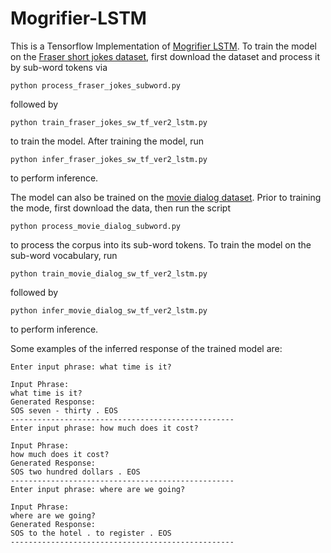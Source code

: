 # Mogrifier-LSTM

This is a Tensorflow Implementation of [Mogrifier LSTM](https://arxiv.org/abs/1909.01792). To train the model on the [Fraser short jokes dataset](https://huggingface.co/datasets/Fraser/short-jokes), first download the dataset and process it by sub-word tokens via
```
python process_fraser_jokes_subword.py
```
followed by
```
python train_fraser_jokes_sw_tf_ver2_lstm.py
```
to train the model. After training the model, run
```
python infer_fraser_jokes_sw_tf_ver2_lstm.py
```
to perform inference.

The model can also be trained on the [movie dialog dataset](https://github.com/Abonia1/TF-Chatbot/tree/master/data). Prior to training the mode, first download the data, then run the script
```
python process_movie_dialog_subword.py
```
to process the corpus into its sub-word tokens. To train the model on the sub-word vocabulary, run
```
python train_movie_dialog_sw_tf_ver2_lstm.py
```
followed by
```
python infer_movie_dialog_sw_tf_ver2_lstm.py
```
to perform inference.

Some examples of the inferred response of the trained model are:
```
Enter input phrase: what time is it?

Input Phrase:
what time is it?
Generated Response:
SOS seven - thirty . EOS
--------------------------------------------------
Enter input phrase: how much does it cost?

Input Phrase:
how much does it cost?
Generated Response:
SOS two hundred dollars . EOS
--------------------------------------------------
Enter input phrase: where are we going?

Input Phrase:
where are we going?
Generated Response:
SOS to the hotel . to register . EOS
--------------------------------------------------
```
